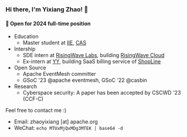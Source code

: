 ### Hi there, I'm Yixiang Zhao! 👋 

#### 🔭 Open for 2024 full-time position

- Education
  - Master student at [IIE](http://www.iie.ac.cn/), [CAS](https://www.cas.cn/)
- Intership
  - SDE intern at [RisingWave Labs](https://www.risingwave.com/), building [RisingWave Cloud](https://www.risingwave.com/risingwave-cloud/)
  - Ex-intern at [YY](https://joyy.com/zh-cn/introduction.html), building SaaS billing service of [ShopLine](https://shoplineapp.cn/pricing/)
- Open Source
  - Apache EventMesh committer
  - GSoC '23 @apache eventmesh, GSoC '22 @casbin
- Research
  - Cyberspace security: A paper has been accepted by CSCWD '23 (CCF-C) 

Feel free to contact me :)

- Email: zhaoyixiang [at] apache.org
- WeChat: `echo MTUxMjQxMDg3MTEK | base64 -d`






